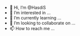 - 👋 Hi, I’m @HasdiS
- 👀 I’m interested in ...
- 🌱 I’m currently learning ...
- 💞️ I’m looking to collaborate on ...
- 📫 How to reach me ...

<!---
HasdiS/HasdiS is a ✨ special ✨ repository because its `README.md` (this file) appears on your GitHub profile.
You can click the Preview link to take a look at your changes.
--->
